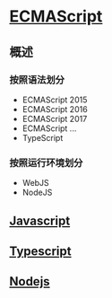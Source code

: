 <link rel="stylesheet" href="https://zhmhbest.gitee.io/hellomathematics/style/index.css">
<script src="https://zhmhbest.gitee.io/hellomathematics/style/index.js"></script>

# [ECMAScript](https://github.com/zhmhbest/HelloECMAScript)

## 概述

### 按照语法划分

- ECMAScript 2015
- ECMAScript 2016
- ECMAScript 2017
- ECMAScript ...
- TypeScript

### 按照运行环境划分

- WebJS
- NodeJS

## [Javascript](javascript/index.html)

## [Typescript](typescript/index.html)

## [Nodejs](nodejs/index.html)
